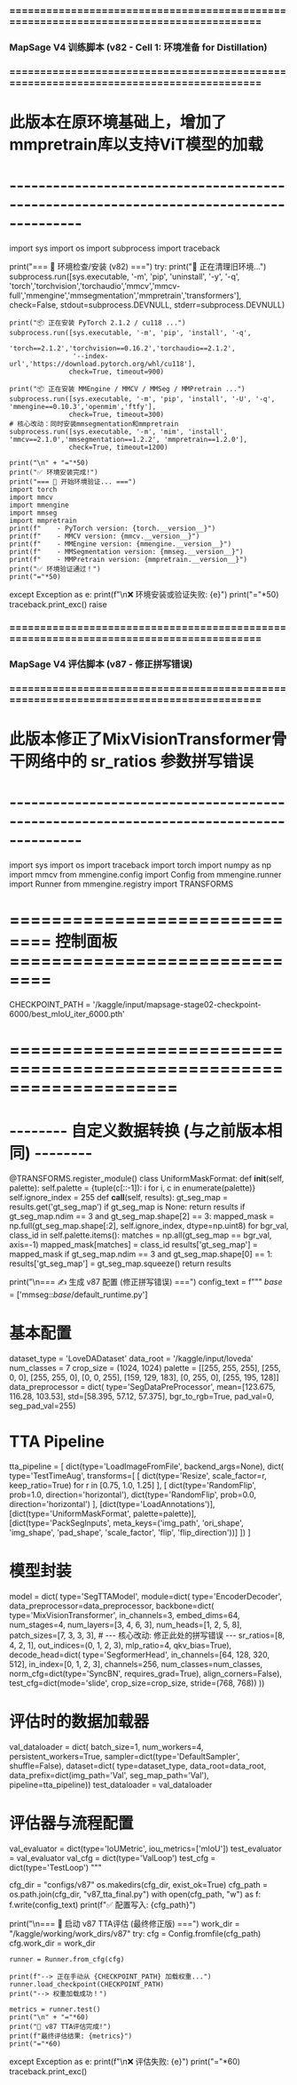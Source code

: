 ### ======================================================================================
### MapSage V4 训练脚本 (v82 - Cell 1: 环境准备 for Distillation)
### ======================================================================================
# 此版本在原环境基础上，增加了mmpretrain库以支持ViT模型的加载
# --------------------------------------------------------------------------------------
import sys
import os
import subprocess
import traceback 

print("=== 🚀 环境检查/安装 (v82) ===")
try:
    print("🧹 正在清理旧环境...")
    subprocess.run([sys.executable, '-m', 'pip', 'uninstall', '-y', '-q',
                    'torch','torchvision','torchaudio','mmcv','mmcv-full','mmengine','mmsegmentation','mmpretrain','transformers'],
                   check=False, stdout=subprocess.DEVNULL, stderr=subprocess.DEVNULL)
    
    print("📦 正在安装 PyTorch 2.1.2 / cu118 ...")
    subprocess.run([sys.executable, '-m', 'pip', 'install', '-q',
                    'torch==2.1.2','torchvision==0.16.2','torchaudio==2.1.2',
                    '--index-url','https://download.pytorch.org/whl/cu118'],
                   check=True, timeout=900)
    
    print("📦 正在安装 MMEngine / MMCV / MMSeg / MMPretrain ...")
    subprocess.run([sys.executable, '-m', 'pip', 'install', '-U', '-q', 'mmengine==0.10.3','openmim','ftfy'],
                   check=True, timeout=300)
    # 核心改动：同时安装mmsegmentation和mmpretrain
    subprocess.run([sys.executable, '-m', 'mim', 'install', 'mmcv==2.1.0','mmsegmentation==1.2.2', 'mmpretrain==1.2.0'],
                   check=True, timeout=1200)

    print("\n" + "="*50)
    print("✅ 环境安装完成!")
    print("=== 🔬 开始环境验证... ===")
    import torch
    import mmcv
    import mmengine
    import mmseg
    import mmpretrain
    print(f"    - PyTorch version: {torch.__version__}")
    print(f"    - MMCV version: {mmcv.__version__}")
    print(f"    - MMEngine version: {mmengine.__version__}")
    print(f"    - MMSegmentation version: {mmseg.__version__}")
    print(f"    - MMPretrain version: {mmpretrain.__version__}")
    print("✅ 环境验证通过！")
    print("="*50)

except Exception as e:
    print(f"\n❌ 环境安装或验证失败: {e}")
    print("="*50)
    traceback.print_exc()
    raise






### ======================================================================================
### MapSage V4 评估脚本 (v87 - 修正拼写错误)
### ======================================================================================
# 此版本修正了MixVisionTransformer骨干网络中的 sr_ratios 参数拼写错误
# --------------------------------------------------------------------------------------
import sys
import os
import traceback
import torch
import numpy as np
import mmcv
from mmengine.config import Config
from mmengine.runner import Runner
from mmengine.registry import TRANSFORMS

# ============================== 控制面板 ==============================
CHECKPOINT_PATH = '/kaggle/input/mapsage-stage02-checkpoint-6000/best_mIoU_iter_6000.pth'
# ====================================================================

# -------- 自定义数据转换 (与之前版本相同) --------
@TRANSFORMS.register_module()
class UniformMaskFormat:
    def __init__(self, palette):
        self.palette = {tuple(c[::-1]): i for i, c in enumerate(palette)}
        self.ignore_index = 255
    def __call__(self, results):
        gt_seg_map = results.get('gt_seg_map')
        if gt_seg_map is None: return results
        if gt_seg_map.ndim == 3 and gt_seg_map.shape[2] == 3:
            mapped_mask = np.full(gt_seg_map.shape[:2], self.ignore_index, dtype=np.uint8)
            for bgr_val, class_id in self.palette.items():
                matches = np.all(gt_seg_map == bgr_val, axis=-1)
                mapped_mask[matches] = class_id
            results['gt_seg_map'] = mapped_mask
        if gt_seg_map.ndim == 3 and gt_seg_map.shape[0] == 1:
            results['gt_seg_map'] = gt_seg_map.squeeze()
        return results

print("\n=== ✍️ 生成 v87 配置 (修正拼写错误) ===")
config_text = f"""
_base_ = ['mmseg::_base_/default_runtime.py']
# 基本配置
dataset_type = 'LoveDADataset'
data_root = '/kaggle/input/loveda'
num_classes = 7
crop_size = (1024, 1024)
palette = [[255, 255, 255], [255, 0, 0], [255, 255, 0], [0, 0, 255], [159, 129, 183], [0, 255, 0], [255, 195, 128]]
data_preprocessor = dict(
    type='SegDataPreProcessor', mean=[123.675, 116.28, 103.53], std=[58.395, 57.12, 57.375],
    bgr_to_rgb=True, pad_val=0, seg_pad_val=255)

# TTA Pipeline
tta_pipeline = [
    dict(type='LoadImageFromFile', backend_args=None),
    dict(
        type='TestTimeAug',
        transforms=[
            [
                dict(type='Resize', scale_factor=r, keep_ratio=True)
                for r in [0.75, 1.0, 1.25]
            ],
            [
                dict(type='RandomFlip', prob=1.0, direction='horizontal'),
                dict(type='RandomFlip', prob=0.0, direction='horizontal')
            ],
            [dict(type='LoadAnnotations')],
            [dict(type='UniformMaskFormat', palette=palette)],
            [dict(type='PackSegInputs', meta_keys=('img_path', 'ori_shape', 'img_shape', 'pad_shape', 'scale_factor', 'flip', 'flip_direction'))]
        ])
]

# 模型封装
model = dict(
    type='SegTTAModel',
    module=dict(
        type='EncoderDecoder',
        data_preprocessor=data_preprocessor,
        backbone=dict(
            type='MixVisionTransformer', in_channels=3, embed_dims=64, num_stages=4,
            num_layers=[3, 4, 6, 3], num_heads=[1, 2, 5, 8], patch_sizes=[7, 3, 3, 3],
            # --- 核心改动: 修正此处的拼写错误 ---
            sr_ratios=[8, 4, 2, 1],
            out_indices=(0, 1, 2, 3), mlp_ratio=4, qkv_bias=True),
        decode_head=dict(
            type='SegformerHead', in_channels=[64, 128, 320, 512], in_index=[0, 1, 2, 3],
            channels=256, num_classes=num_classes,
            norm_cfg=dict(type='SyncBN', requires_grad=True), align_corners=False),
        test_cfg=dict(mode='slide', crop_size=crop_size, stride=(768, 768))
    ))

# 评估时的数据加载器
val_dataloader = dict(
    batch_size=1, num_workers=4, persistent_workers=True,
    sampler=dict(type='DefaultSampler', shuffle=False),
    dataset=dict(
        type=dataset_type, data_root=data_root,
        data_prefix=dict(img_path='Val', seg_map_path='Val'),
        pipeline=tta_pipeline))
test_dataloader = val_dataloader

# 评估器与流程配置
val_evaluator = dict(type='IoUMetric', iou_metrics=['mIoU'])
test_evaluator = val_evaluator
val_cfg = dict(type='ValLoop')
test_cfg = dict(type='TestLoop')
"""

cfg_dir = "configs/v87"
os.makedirs(cfg_dir, exist_ok=True)
cfg_path = os.path.join(cfg_dir, "v87_tta_final.py")
with open(cfg_path, "w") as f:
    f.write(config_text)
print(f"✅ 配置写入: {cfg_path}")

print("\n=== 🚀 启动 v87 TTA评估 (最终修正版) ===")
work_dir = "/kaggle/working/work_dirs/v87"
try:
    cfg = Config.fromfile(cfg_path)
    cfg.work_dir = work_dir
    
    runner = Runner.from_cfg(cfg)
    
    print(f"--> 正在手动从 {CHECKPOINT_PATH} 加载权重...")
    runner.load_checkpoint(CHECKPOINT_PATH)
    print("--> 权重加载成功！")

    metrics = runner.test()
    print("\n" + "="*60)
    print("🎉 v87 TTA评估完成!")
    print(f"最终评估结果: {metrics}")
    print("="*60)

except Exception as e:
    print(f"\n❌ 评估失败: {e}")
    print("="*60)
    traceback.print_exc()